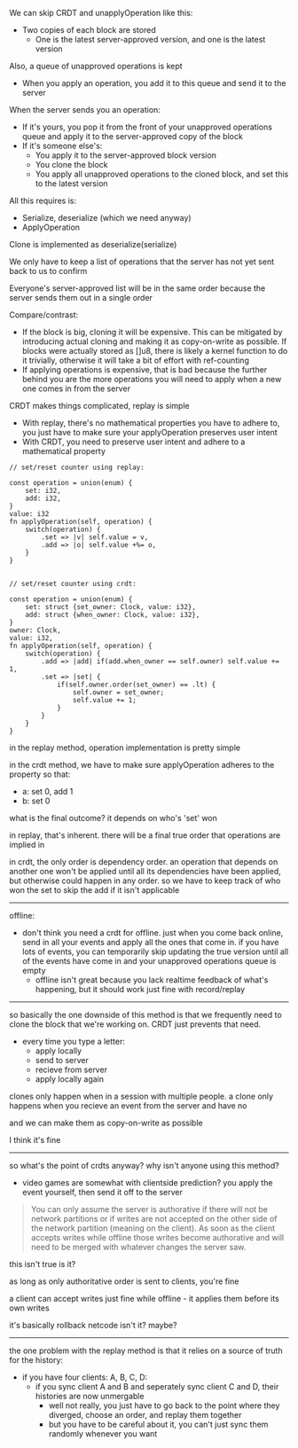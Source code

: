 
We can skip CRDT and unapplyOperation like this:

- Two copies of each block are stored
  - One is the latest server-approved version, and one is the latest version
  
Also, a queue of unapproved operations is kept
- When you apply an operation, you add it to this queue and send it to the server

When the server sends you an operation:
- If it's yours, you pop it from the front of your unapproved operations queue and apply
  it to the server-approved copy of the block
- If it's someone else's:
  - You apply it to the server-approved block version
  - You clone the block
  - You apply all unapproved operations to the cloned block, and set this to the latest version

All this requires is:
- Serialize, deserialize (which we need anyway)
- ApplyOperation

Clone is implemented as deserialize(serialize)

We only have to keep a list of operations that the server has not yet sent back to us to confirm

Everyone's server-approved list will be in the same order because the server sends them out in a single order



Compare/contrast:

- If the block is big, cloning it will be expensive. This can be mitigated by introducing actual cloning and making it as copy-on-write as possible. If blocks were actually stored as []u8, there is likely a kernel function to do it trivially, otherwise it will take a bit of effort with ref-counting
- If applying operations is expensive, that is bad because the further behind you are the more operations you will need to apply when a new one comes in from the server


CRDT makes things complicated, replay is simple

- With replay, there's no mathematical properties you have to adhere to, you just have to make sure your applyOperation preserves user intent
- With CRDT, you need to preserve user intent and adhere to a mathematical property

```zig
// set/reset counter using replay:

const operation = union(enum) {
    set: i32,
    add: i32,
}
value: i32
fn applyOperation(self, operation) {
    switch(operation) {
        .set => |v| self.value = v,
        .add => |o| self.value +%= o,
    }
}


// set/reset counter using crdt:

const operation = union(enum) {
    set: struct {set_owner: Clock, value: i32},
    add: struct {when_owner: Clock, value: i32},
}
owner: Clock,
value: i32,
fn applyOperation(self, operation) {
    switch(operation) {
        .add => |add| if(add.when_owner == self.owner) self.value += 1,
        .set => |set| {
            if(self.owner.order(set_owner) == .lt) {
                self.owner = set_owner;
                self.value += 1;
            }
        }
    }
}
```

in the replay method, operation implementation is pretty simple

in the crdt method, we have to make sure applyOperation adheres to the property so that:
- a: set 0, add 1
- b: set 0

what is the final outcome? it depends on who's 'set' won

in replay, that's inherent. there will be a final true order that operations are implied in

in crdt, the only order is dependency order. an operation that depends on another one won't be applied until all its dependencies have been applied, but otherwise could happen in any order. so we have to keep track of who won the set to skip the add if it isn't applicable

---

offline:

- don't think you need a crdt for offline. just when you come back online, send in all your events and apply all the ones that come in. if you have lots of events, you can temporarily skip updating the true version until all of the events have come in and your unapproved operations queue is empty
  - offline isn't great because you lack realtime feedback of what's happening, but it should work just fine with record/replay

---

so basically the one downside of this method is that we frequently need to clone the block that we're working on. CRDT just prevents that need.

- every time you type a letter:
  - apply locally
  - send to server
  - recieve from server
  - apply locally again

clones only happen when in a session with multiple people. a clone only happens when you recieve
an event from the server and have no 

and we can make them as copy-on-write as possible

I think it's fine

---

so what's the point of crdts anyway? why isn't anyone using this method?

- video games are somewhat with clientside prediction? you apply the event yourself, then send it off to the server

> You can only assume the server is authorative if there will not be network partitions or if writes are not accepted on the other side of the network partition (meaning on the client). As soon as the client accepts writes while offline those writes become authorative and will need to be merged with whatever changes the server saw.

this isn't true is it?

as long as only authoritative order is sent to clients, you're fine

a client can accept writes just fine while offline - it applies them before its own writes

it's basically rollback netcode isn't it? maybe?

---

the one problem with the replay method is that it relies on a source of truth for the history:

- if you have four clients: A, B, C, D:
  - if you sync client A and B and seperately sync client C and D, their histories are now unmergable
    - well not really, you just have to go back to the point where they diverged, choose an order, and replay them together
    - but you have to be careful about it, you can't just sync them randomly whenever you want